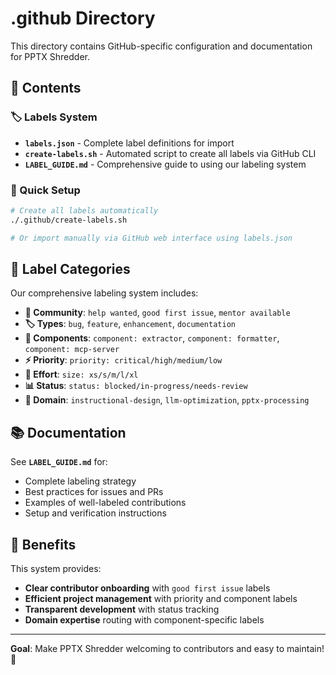 # .github Directory

This directory contains GitHub-specific configuration and documentation for PPTX Shredder.

## 📁 Contents

### 🏷️ Labels System
- **`labels.json`** - Complete label definitions for import
- **`create-labels.sh`** - Automated script to create all labels via GitHub CLI
- **`LABEL_GUIDE.md`** - Comprehensive guide to using our labeling system

### 🚀 Quick Setup
```bash
# Create all labels automatically
./.github/create-labels.sh

# Or import manually via GitHub web interface using labels.json
```

## 🎯 Label Categories

Our comprehensive labeling system includes:

- **🤝 Community**: `help wanted`, `good first issue`, `mentor available`
- **🏷️ Types**: `bug`, `feature`, `enhancement`, `documentation`
- **🧩 Components**: `component: extractor`, `component: formatter`, `component: mcp-server`
- **⚡ Priority**: `priority: critical/high/medium/low`
- **📏 Effort**: `size: xs/s/m/l/xl`
- **📊 Status**: `status: blocked/in-progress/needs-review`
- **🎯 Domain**: `instructional-design`, `llm-optimization`, `pptx-processing`

## 📚 Documentation

See **`LABEL_GUIDE.md`** for:
- Complete labeling strategy
- Best practices for issues and PRs
- Examples of well-labeled contributions
- Setup and verification instructions

## 🎉 Benefits

This system provides:
- **Clear contributor onboarding** with `good first issue` labels
- **Efficient project management** with priority and component labels
- **Transparent development** with status tracking
- **Domain expertise** routing with component-specific labels

---

**Goal**: Make PPTX Shredder welcoming to contributors and easy to maintain! 🚀
